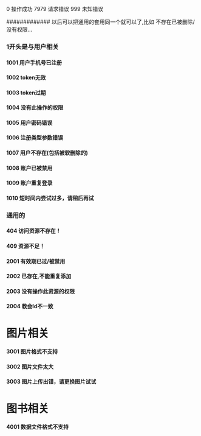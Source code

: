 0 操作成功
7979 请求错误
999 未知错误

#############   以后可以把通用的套用同一个就可以了,比如 不存在已被删除/没有权限... 

### 1开头是与用户相关
#### 1001 用户手机号已注册
#### 1002 token无效
#### 1003 token过期
#### 1004 没有此操作的权限
#### 1005 用户密码错误
#### 1006 注册类型参数错误
#### 1007 用户不存在(包括被软删除的)
#### 1008 账户已被禁用
#### 1009 账户重复登录
#### 1010 短时间内尝试过多，请稍后再试

### 通用的
#### 404  访问资源不存在！
#### 409  资源不足！
#### 2001 有效期已过/被禁用
#### 2002 已存在,不能重复添加
#### 2003 没有操作此资源的权限
#### 2004 教会Id不一致

# 图片相关
#### 3001  图片格式不支持
#### 3002  图片文件太大
#### 3003  图片上传出错，请更换图片试试

# 图书相关
#### 4001 数据文件格式不支持